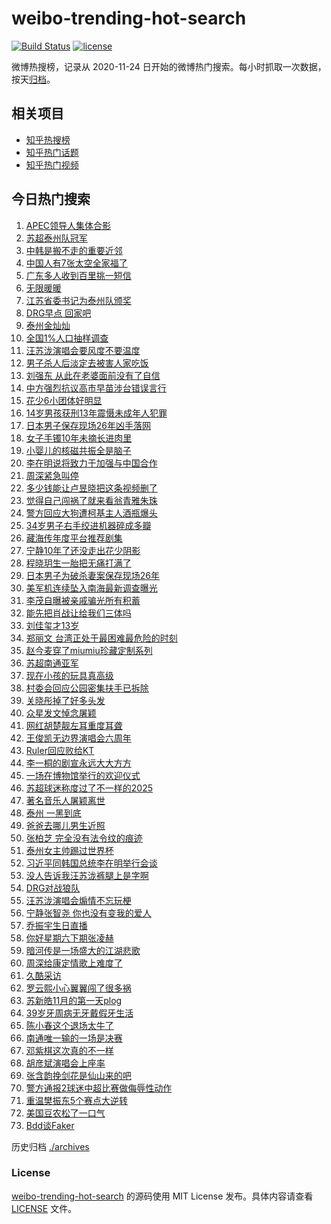 # weibo-trending-hot-search

[![Build Status](https://github.com/justjavac/weibo-trending-hot-search/workflows/ci/badge.svg?branch=master)](https://github.com/justjavac/weibo-trending-hot-search/actions)
[![license](https://img.shields.io/github/license/justjavac/weibo-trending-hot-search)](https://github.com/justjavac/weibo-trending-hot-search/blob/master/LICENSE)

微博热搜榜，记录从 2020-11-24 日开始的微博热门搜索。每小时抓取一次数据，按天[归档](./archives)。

## 相关项目

- [知乎热搜榜](https://github.com/justjavac/zhihu-trending-top-search)
- [知乎热门话题](https://github.com/justjavac/zhihu-trending-hot-questions)
- [知乎热门视频](https://github.com/justjavac/zhihu-trending-hot-video)

## 今日热门搜索

<!-- BEGIN -->
<!-- 最后更新时间 Sun Nov 02 2025 05:08:23 GMT+0800 (China Standard Time) -->

1. [APEC领导人集体合影](https://s.weibo.com//weibo?q=%23APEC%E9%A2%86%E5%AF%BC%E4%BA%BA%E9%9B%86%E4%BD%93%E5%90%88%E5%BD%B1%23&Refer=new_time)
1. [苏超泰州队冠军](https://s.weibo.com//weibo?q=%23%E8%8B%8F%E8%B6%85%E6%B3%B0%E5%B7%9E%E9%98%9F%E5%86%A0%E5%86%9B%23&t=31&band_rank=1&Refer=top)
1. [中韩是搬不走的重要近邻](https://s.weibo.com//weibo?q=%23%E4%B8%AD%E9%9F%A9%E6%98%AF%E6%90%AC%E4%B8%8D%E8%B5%B0%E7%9A%84%E9%87%8D%E8%A6%81%E8%BF%91%E9%82%BB%23&t=31&band_rank=45&Refer=top)
1. [中国人有7张太空全家福了](https://s.weibo.com//weibo?q=%23%E4%B8%AD%E5%9B%BD%E4%BA%BA%E6%9C%897%E5%BC%A0%E5%A4%AA%E7%A9%BA%E5%85%A8%E5%AE%B6%E7%A6%8F%E4%BA%86%23&t=31&band_rank=3&Refer=top)
1. [广东多人收到百里挑一短信](https://s.weibo.com//weibo?q=%23%E5%B9%BF%E4%B8%9C%E5%A4%9A%E4%BA%BA%E6%94%B6%E5%88%B0%E7%99%BE%E9%87%8C%E6%8C%91%E4%B8%80%E7%9F%AD%E4%BF%A1%23&t=31&band_rank=30&Refer=top)
1. [无限暖暖](https://s.weibo.com//weibo?q=%E6%97%A0%E9%99%90%E6%9A%96%E6%9A%96&t=31&band_rank=8&Refer=top)
1. [江苏省委书记为泰州队颁奖](https://s.weibo.com//weibo?q=%23%E6%B1%9F%E8%8B%8F%E7%9C%81%E5%A7%94%E4%B9%A6%E8%AE%B0%E4%B8%BA%E6%B3%B0%E5%B7%9E%E9%98%9F%E9%A2%81%E5%A5%96%23&t=31&band_rank=2&Refer=top)
1. [DRG早点 回家吧](https://s.weibo.com//weibo?q=DRG%E6%97%A9%E7%82%B9%20%E5%9B%9E%E5%AE%B6%E5%90%A7&t=31&band_rank=6&Refer=top)
1. [泰州金灿灿](https://s.weibo.com//weibo?q=%23%E6%B3%B0%E5%B7%9E%E9%87%91%E7%81%BF%E7%81%BF%23&t=31&band_rank=20&Refer=top)
1. [全国1%人口抽样调查](https://s.weibo.com//weibo?q=%E5%85%A8%E5%9B%BD1%25%E4%BA%BA%E5%8F%A3%E6%8A%BD%E6%A0%B7%E8%B0%83%E6%9F%A5&t=31&band_rank=5&Refer=top)
1. [汪苏泷演唱会要风度不要温度](https://s.weibo.com//weibo?q=%E6%B1%AA%E8%8B%8F%E6%B3%B7%E6%BC%94%E5%94%B1%E4%BC%9A%E8%A6%81%E9%A3%8E%E5%BA%A6%E4%B8%8D%E8%A6%81%E6%B8%A9%E5%BA%A6&t=31&band_rank=10&Refer=top)
1. [男子杀人后淡定去被害人家吃饭](https://s.weibo.com//weibo?q=%23%E7%94%B7%E5%AD%90%E6%9D%80%E4%BA%BA%E5%90%8E%E6%B7%A1%E5%AE%9A%E5%8E%BB%E8%A2%AB%E5%AE%B3%E4%BA%BA%E5%AE%B6%E5%90%83%E9%A5%AD%23&t=31&band_rank=30&Refer=top)
1. [刘强东 从此在老婆面前没有了自信](https://s.weibo.com//weibo?q=%E5%88%98%E5%BC%BA%E4%B8%9C%20%E4%BB%8E%E6%AD%A4%E5%9C%A8%E8%80%81%E5%A9%86%E9%9D%A2%E5%89%8D%E6%B2%A1%E6%9C%89%E4%BA%86%E8%87%AA%E4%BF%A1&t=31&band_rank=11&Refer=top)
1. [中方强烈抗议高市早苗涉台错误言行](https://s.weibo.com//weibo?q=%23%E4%B8%AD%E6%96%B9%E5%BC%BA%E7%83%88%E6%8A%97%E8%AE%AE%E9%AB%98%E5%B8%82%E6%97%A9%E8%8B%97%E6%B6%89%E5%8F%B0%E9%94%99%E8%AF%AF%E8%A8%80%E8%A1%8C%23&t=31&band_rank=13&Refer=top)
1. [花少6小团体好明显](https://s.weibo.com//weibo?q=%23%E8%8A%B1%E5%B0%916%E5%B0%8F%E5%9B%A2%E4%BD%93%E5%A5%BD%E6%98%8E%E6%98%BE%23&t=31&band_rank=14&Refer=top)
1. [14岁男孩获刑13年震慑未成年人犯罪](https://s.weibo.com//weibo?q=%2314%E5%B2%81%E7%94%B7%E5%AD%A9%E8%8E%B7%E5%88%9113%E5%B9%B4%E9%9C%87%E6%85%91%E6%9C%AA%E6%88%90%E5%B9%B4%E4%BA%BA%E7%8A%AF%E7%BD%AA%23&t=31&band_rank=19&Refer=top)
1. [日本男子保存现场26年凶手落网](https://s.weibo.com//weibo?q=%23%E6%97%A5%E6%9C%AC%E7%94%B7%E5%AD%90%E4%BF%9D%E5%AD%98%E7%8E%B0%E5%9C%BA26%E5%B9%B4%E5%87%B6%E6%89%8B%E8%90%BD%E7%BD%91%23&t=31&band_rank=28&Refer=top)
1. [女子手镯10年未摘长进肉里](https://s.weibo.com//weibo?q=%23%E5%A5%B3%E5%AD%90%E6%89%8B%E9%95%AF10%E5%B9%B4%E6%9C%AA%E6%91%98%E9%95%BF%E8%BF%9B%E8%82%89%E9%87%8C%23&t=31&band_rank=16&Refer=top)
1. [小婴儿的核磁共振全是脑子](https://s.weibo.com//weibo?q=%E5%B0%8F%E5%A9%B4%E5%84%BF%E7%9A%84%E6%A0%B8%E7%A3%81%E5%85%B1%E6%8C%AF%E5%85%A8%E6%98%AF%E8%84%91%E5%AD%90&t=31&band_rank=24&Refer=top)
1. [李在明说将致力于加强与中国合作](https://s.weibo.com//weibo?q=%23%E6%9D%8E%E5%9C%A8%E6%98%8E%E8%AF%B4%E5%B0%86%E8%87%B4%E5%8A%9B%E4%BA%8E%E5%8A%A0%E5%BC%BA%E4%B8%8E%E4%B8%AD%E5%9B%BD%E5%90%88%E4%BD%9C%23&t=31&band_rank=48&Refer=top)
1. [周深紧急叫停](https://s.weibo.com//weibo?q=%E5%91%A8%E6%B7%B1%E7%B4%A7%E6%80%A5%E5%8F%AB%E5%81%9C&t=31&band_rank=12&Refer=top)
1. [多少钱能让卢昱晓把这条视频删了](https://s.weibo.com//weibo?q=%E5%A4%9A%E5%B0%91%E9%92%B1%E8%83%BD%E8%AE%A9%E5%8D%A2%E6%98%B1%E6%99%93%E6%8A%8A%E8%BF%99%E6%9D%A1%E8%A7%86%E9%A2%91%E5%88%A0%E4%BA%86&t=31&band_rank=21&Refer=top)
1. [觉得自己闯祸了就来看翁青雅朱珠](https://s.weibo.com//weibo?q=%E8%A7%89%E5%BE%97%E8%87%AA%E5%B7%B1%E9%97%AF%E7%A5%B8%E4%BA%86%E5%B0%B1%E6%9D%A5%E7%9C%8B%E7%BF%81%E9%9D%92%E9%9B%85%E6%9C%B1%E7%8F%A0&t=31&band_rank=22&Refer=top)
1. [警方回应大狗遭柯基主人酒瓶爆头](https://s.weibo.com//weibo?q=%23%E8%AD%A6%E6%96%B9%E5%9B%9E%E5%BA%94%E5%A4%A7%E7%8B%97%E9%81%AD%E6%9F%AF%E5%9F%BA%E4%B8%BB%E4%BA%BA%E9%85%92%E7%93%B6%E7%88%86%E5%A4%B4%23&t=31&band_rank=16&Refer=top)
1. [34岁男子右手绞进机器碎成多瓣](https://s.weibo.com//weibo?q=%2334%E5%B2%81%E7%94%B7%E5%AD%90%E5%8F%B3%E6%89%8B%E7%BB%9E%E8%BF%9B%E6%9C%BA%E5%99%A8%E7%A2%8E%E6%88%90%E5%A4%9A%E7%93%A3%23&t=31&band_rank=24&Refer=top)
1. [藏海传年度平台推荐剧集](https://s.weibo.com//weibo?q=%23%E8%97%8F%E6%B5%B7%E4%BC%A0%E5%B9%B4%E5%BA%A6%E5%B9%B3%E5%8F%B0%E6%8E%A8%E8%8D%90%E5%89%A7%E9%9B%86%23&t=31&band_rank=25&Refer=top)
1. [宁静10年了还没走出花少阴影](https://s.weibo.com//weibo?q=%E5%AE%81%E9%9D%9910%E5%B9%B4%E4%BA%86%E8%BF%98%E6%B2%A1%E8%B5%B0%E5%87%BA%E8%8A%B1%E5%B0%91%E9%98%B4%E5%BD%B1&t=31&band_rank=17&Refer=top)
1. [程晓玥生一胎把无痛打满了](https://s.weibo.com//weibo?q=%23%E7%A8%8B%E6%99%93%E7%8E%A5%E7%94%9F%E4%B8%80%E8%83%8E%E6%8A%8A%E6%97%A0%E7%97%9B%E6%89%93%E6%BB%A1%E4%BA%86%23&t=31&band_rank=34&Refer=top)
1. [日本男子为破杀妻案保存现场26年](https://s.weibo.com//weibo?q=%23%E6%97%A5%E6%9C%AC%E7%94%B7%E5%AD%90%E4%B8%BA%E7%A0%B4%E6%9D%80%E5%A6%BB%E6%A1%88%E4%BF%9D%E5%AD%98%E7%8E%B0%E5%9C%BA26%E5%B9%B4%23&t=31&band_rank=15&Refer=top)
1. [美军机连续坠入南海最新调查曝光](https://s.weibo.com//weibo?q=%23%E7%BE%8E%E5%86%9B%E6%9C%BA%E8%BF%9E%E7%BB%AD%E5%9D%A0%E5%85%A5%E5%8D%97%E6%B5%B7%E6%9C%80%E6%96%B0%E8%B0%83%E6%9F%A5%E6%9B%9D%E5%85%89%23&t=31&band_rank=42&Refer=top)
1. [李茂自曝被亲戚骗光所有积蓄](https://s.weibo.com//weibo?q=%E6%9D%8E%E8%8C%82%E8%87%AA%E6%9B%9D%E8%A2%AB%E4%BA%B2%E6%88%9A%E9%AA%97%E5%85%89%E6%89%80%E6%9C%89%E7%A7%AF%E8%93%84&t=31&band_rank=35&Refer=top)
1. [能先把肖战让给我们三体吗](https://s.weibo.com//weibo?q=%E8%83%BD%E5%85%88%E6%8A%8A%E8%82%96%E6%88%98%E8%AE%A9%E7%BB%99%E6%88%91%E4%BB%AC%E4%B8%89%E4%BD%93%E5%90%97&t=31&band_rank=27&Refer=top)
1. [刘佳玺才13岁](https://s.weibo.com//weibo?q=%E5%88%98%E4%BD%B3%E7%8E%BA%E6%89%8D13%E5%B2%81&t=31&band_rank=36&Refer=top)
1. [郑丽文 台湾正处于最困难最危险的时刻](https://s.weibo.com//weibo?q=%E9%83%91%E4%B8%BD%E6%96%87%20%E5%8F%B0%E6%B9%BE%E6%AD%A3%E5%A4%84%E4%BA%8E%E6%9C%80%E5%9B%B0%E9%9A%BE%E6%9C%80%E5%8D%B1%E9%99%A9%E7%9A%84%E6%97%B6%E5%88%BB&t=31&band_rank=43&Refer=top)
1. [赵今麦穿了miumiu珍藏定制系列](https://s.weibo.com//weibo?q=%23%E8%B5%B5%E4%BB%8A%E9%BA%A6%E7%A9%BF%E4%BA%86miumiu%E7%8F%8D%E8%97%8F%E5%AE%9A%E5%88%B6%E7%B3%BB%E5%88%97%23&t=31&band_rank=23&Refer=top)
1. [苏超南通亚军](https://s.weibo.com//weibo?q=%23%E8%8B%8F%E8%B6%85%E5%8D%97%E9%80%9A%E4%BA%9A%E5%86%9B%23&t=31&band_rank=40&Refer=top)
1. [现在小孩的玩具真高级](https://s.weibo.com//weibo?q=%E7%8E%B0%E5%9C%A8%E5%B0%8F%E5%AD%A9%E7%9A%84%E7%8E%A9%E5%85%B7%E7%9C%9F%E9%AB%98%E7%BA%A7&t=31&band_rank=36&Refer=top)
1. [村委会回应公园密集扶手已拆除](https://s.weibo.com//weibo?q=%23%E6%9D%91%E5%A7%94%E4%BC%9A%E5%9B%9E%E5%BA%94%E5%85%AC%E5%9B%AD%E5%AF%86%E9%9B%86%E6%89%B6%E6%89%8B%E5%B7%B2%E6%8B%86%E9%99%A4%23&t=31&band_rank=40&Refer=top)
1. [关晓彤掉了好多头发](https://s.weibo.com//weibo?q=%E5%85%B3%E6%99%93%E5%BD%A4%E6%8E%89%E4%BA%86%E5%A5%BD%E5%A4%9A%E5%A4%B4%E5%8F%91&t=31&band_rank=40&Refer=top)
1. [众星发文悼念屠颖](https://s.weibo.com//weibo?q=%23%E4%BC%97%E6%98%9F%E5%8F%91%E6%96%87%E6%82%BC%E5%BF%B5%E5%B1%A0%E9%A2%96%23&t=31&band_rank=42&Refer=top)
1. [网红胡楚靓左耳重度耳聋](https://s.weibo.com//weibo?q=%23%E7%BD%91%E7%BA%A2%E8%83%A1%E6%A5%9A%E9%9D%93%E5%B7%A6%E8%80%B3%E9%87%8D%E5%BA%A6%E8%80%B3%E8%81%8B%23&t=31&band_rank=44&Refer=top)
1. [王俊凯无边界演唱会六周年](https://s.weibo.com//weibo?q=%23%E7%8E%8B%E4%BF%8A%E5%87%AF%E6%97%A0%E8%BE%B9%E7%95%8C%E6%BC%94%E5%94%B1%E4%BC%9A%E5%85%AD%E5%91%A8%E5%B9%B4%23&t=31&band_rank=7&Refer=top)
1. [Ruler回应败给KT](https://s.weibo.com//weibo?q=Ruler%E5%9B%9E%E5%BA%94%E8%B4%A5%E7%BB%99KT&t=31&band_rank=31&Refer=top)
1. [李一桐的剧宣永远大大方方](https://s.weibo.com//weibo?q=%E6%9D%8E%E4%B8%80%E6%A1%90%E7%9A%84%E5%89%A7%E5%AE%A3%E6%B0%B8%E8%BF%9C%E5%A4%A7%E5%A4%A7%E6%96%B9%E6%96%B9&t=31&band_rank=29&Refer=top)
1. [一场在博物馆举行的欢迎仪式](https://s.weibo.com//weibo?q=%23%E4%B8%80%E5%9C%BA%E5%9C%A8%E5%8D%9A%E7%89%A9%E9%A6%86%E4%B8%BE%E8%A1%8C%E7%9A%84%E6%AC%A2%E8%BF%8E%E4%BB%AA%E5%BC%8F%23&t=31&band_rank=50&Refer=top)
1. [苏超球迷称度过了不一样的2025](https://s.weibo.com//weibo?q=%23%E8%8B%8F%E8%B6%85%E7%90%83%E8%BF%B7%E7%A7%B0%E5%BA%A6%E8%BF%87%E4%BA%86%E4%B8%8D%E4%B8%80%E6%A0%B7%E7%9A%842025%23&t=31&band_rank=46&Refer=top)
1. [著名音乐人屠颖离世](https://s.weibo.com//weibo?q=%23%E8%91%97%E5%90%8D%E9%9F%B3%E4%B9%90%E4%BA%BA%E5%B1%A0%E9%A2%96%E7%A6%BB%E4%B8%96%23&t=31&band_rank=35&Refer=top)
1. [泰州 一黑到底](https://s.weibo.com//weibo?q=%E6%B3%B0%E5%B7%9E%20%E4%B8%80%E9%BB%91%E5%88%B0%E5%BA%95&t=31&band_rank=4&Refer=top)
1. [爸爸去哪儿男生近照](https://s.weibo.com//weibo?q=%E7%88%B8%E7%88%B8%E5%8E%BB%E5%93%AA%E5%84%BF%E7%94%B7%E7%94%9F%E8%BF%91%E7%85%A7&t=31&band_rank=33&Refer=top)
1. [张柏芝 完全没有法令纹的痕迹](https://s.weibo.com//weibo?q=%E5%BC%A0%E6%9F%8F%E8%8A%9D%20%E5%AE%8C%E5%85%A8%E6%B2%A1%E6%9C%89%E6%B3%95%E4%BB%A4%E7%BA%B9%E7%9A%84%E7%97%95%E8%BF%B9&t=31&band_rank=45&Refer=top)
1. [泰州女主帅踢过世界杯](https://s.weibo.com//weibo?q=%23%E6%B3%B0%E5%B7%9E%E5%A5%B3%E4%B8%BB%E5%B8%85%E8%B8%A2%E8%BF%87%E4%B8%96%E7%95%8C%E6%9D%AF%23&t=31&band_rank=40&Refer=top)
1. [习近平同韩国总统李在明举行会谈](https://s.weibo.com//weibo?q=%23%E4%B9%A0%E8%BF%91%E5%B9%B3%E5%90%8C%E9%9F%A9%E5%9B%BD%E6%80%BB%E7%BB%9F%E6%9D%8E%E5%9C%A8%E6%98%8E%E4%B8%BE%E8%A1%8C%E4%BC%9A%E8%B0%88%23&Refer=new_time)
1. [没人告诉我汪苏泷裤腿上是字啊](https://s.weibo.com//weibo?q=%E6%B2%A1%E4%BA%BA%E5%91%8A%E8%AF%89%E6%88%91%E6%B1%AA%E8%8B%8F%E6%B3%B7%E8%A3%A4%E8%85%BF%E4%B8%8A%E6%98%AF%E5%AD%97%E5%95%8A&t=31&band_rank=26&Refer=top)
1. [DRG对战狼队](https://s.weibo.com//weibo?q=DRG%E5%AF%B9%E6%88%98%E7%8B%BC%E9%98%9F&t=31&band_rank=47&Refer=top)
1. [汪苏泷演唱会煽情不忘玩梗](https://s.weibo.com//weibo?q=%E6%B1%AA%E8%8B%8F%E6%B3%B7%E6%BC%94%E5%94%B1%E4%BC%9A%E7%85%BD%E6%83%85%E4%B8%8D%E5%BF%98%E7%8E%A9%E6%A2%97&t=31&band_rank=23&Refer=top)
1. [宁静张智尧 你也没有变我的爱人](https://s.weibo.com//weibo?q=%E5%AE%81%E9%9D%99%E5%BC%A0%E6%99%BA%E5%B0%A7%20%E4%BD%A0%E4%B9%9F%E6%B2%A1%E6%9C%89%E5%8F%98%E6%88%91%E7%9A%84%E7%88%B1%E4%BA%BA&t=31&band_rank=25&Refer=top)
1. [乔振宇生日直播](https://s.weibo.com//weibo?q=%E4%B9%94%E6%8C%AF%E5%AE%87%E7%94%9F%E6%97%A5%E7%9B%B4%E6%92%AD&t=31&band_rank=46&Refer=top)
1. [你好星期六下期张凌赫](https://s.weibo.com//weibo?q=%23%E4%BD%A0%E5%A5%BD%E6%98%9F%E6%9C%9F%E5%85%AD%E4%B8%8B%E6%9C%9F%E5%BC%A0%E5%87%8C%E8%B5%AB%23&t=31&band_rank=10&Refer=top)
1. [暗河传是一场盛大的江湖悲歌](https://s.weibo.com//weibo?q=%E6%9A%97%E6%B2%B3%E4%BC%A0%E6%98%AF%E4%B8%80%E5%9C%BA%E7%9B%9B%E5%A4%A7%E7%9A%84%E6%B1%9F%E6%B9%96%E6%82%B2%E6%AD%8C&t=31&band_rank=50&Refer=top)
1. [周深给康定情歌上难度了](https://s.weibo.com//weibo?q=%23%E5%91%A8%E6%B7%B1%E7%BB%99%E5%BA%B7%E5%AE%9A%E6%83%85%E6%AD%8C%E4%B8%8A%E9%9A%BE%E5%BA%A6%E4%BA%86%23&t=31&band_rank=39&Refer=top)
1. [久酷采访](https://s.weibo.com//weibo?q=%E4%B9%85%E9%85%B7%E9%87%87%E8%AE%BF&t=31&band_rank=9&Refer=top)
1. [罗云熙小心翼翼闯了很多祸](https://s.weibo.com//weibo?q=%E7%BD%97%E4%BA%91%E7%86%99%E5%B0%8F%E5%BF%83%E7%BF%BC%E7%BF%BC%E9%97%AF%E4%BA%86%E5%BE%88%E5%A4%9A%E7%A5%B8&t=31&band_rank=25&Refer=top)
1. [苏新皓11月的第一天plog](https://s.weibo.com//weibo?q=%23%E8%8B%8F%E6%96%B0%E7%9A%9311%E6%9C%88%E7%9A%84%E7%AC%AC%E4%B8%80%E5%A4%A9plog%23&t=31&band_rank=38&Refer=top)
1. [39岁牙周病无牙戴假牙生活](https://s.weibo.com//weibo?q=39%E5%B2%81%E7%89%99%E5%91%A8%E7%97%85%E6%97%A0%E7%89%99%E6%88%B4%E5%81%87%E7%89%99%E7%94%9F%E6%B4%BB&t=31&band_rank=32&Refer=top)
1. [陈小春这个退场太牛了](https://s.weibo.com//weibo?q=%E9%99%88%E5%B0%8F%E6%98%A5%E8%BF%99%E4%B8%AA%E9%80%80%E5%9C%BA%E5%A4%AA%E7%89%9B%E4%BA%86&t=31&band_rank=41&Refer=top)
1. [南通唯一输的一场是决赛](https://s.weibo.com//weibo?q=%23%E5%8D%97%E9%80%9A%E5%94%AF%E4%B8%80%E8%BE%93%E7%9A%84%E4%B8%80%E5%9C%BA%E6%98%AF%E5%86%B3%E8%B5%9B%23&t=31&band_rank=18&Refer=top)
1. [邓紫棋这次真的不一样](https://s.weibo.com//weibo?q=%E9%82%93%E7%B4%AB%E6%A3%8B%E8%BF%99%E6%AC%A1%E7%9C%9F%E7%9A%84%E4%B8%8D%E4%B8%80%E6%A0%B7&t=31&band_rank=49&Refer=top)
1. [胡彦斌演唱会上座率](https://s.weibo.com//weibo?q=%E8%83%A1%E5%BD%A6%E6%96%8C%E6%BC%94%E5%94%B1%E4%BC%9A%E4%B8%8A%E5%BA%A7%E7%8E%87&t=31&band_rank=39&Refer=top)
1. [张含韵挽剑花是仙山来的吧](https://s.weibo.com//weibo?q=%E5%BC%A0%E5%90%AB%E9%9F%B5%E6%8C%BD%E5%89%91%E8%8A%B1%E6%98%AF%E4%BB%99%E5%B1%B1%E6%9D%A5%E7%9A%84%E5%90%A7&t=31&band_rank=37&Refer=top)
1. [警方通报2球迷中超比赛做侮辱性动作](https://s.weibo.com//weibo?q=%23%E8%AD%A6%E6%96%B9%E9%80%9A%E6%8A%A52%E7%90%83%E8%BF%B7%E4%B8%AD%E8%B6%85%E6%AF%94%E8%B5%9B%E5%81%9A%E4%BE%AE%E8%BE%B1%E6%80%A7%E5%8A%A8%E4%BD%9C%23&t=31&band_rank=38&Refer=top)
1. [重温樊振东5个赛点大逆转](https://s.weibo.com//weibo?q=%23%E9%87%8D%E6%B8%A9%E6%A8%8A%E6%8C%AF%E4%B8%9C5%E4%B8%AA%E8%B5%9B%E7%82%B9%E5%A4%A7%E9%80%86%E8%BD%AC%23&t=31&band_rank=48&Refer=top)
1. [美国豆农松了一口气](https://s.weibo.com//weibo?q=%23%E7%BE%8E%E5%9B%BD%E8%B1%86%E5%86%9C%E6%9D%BE%E4%BA%86%E4%B8%80%E5%8F%A3%E6%B0%94%23&t=31&band_rank=49&Refer=top)
1. [Bdd谈Faker](https://s.weibo.com//weibo?q=%23Bdd%E8%B0%88Faker%23&t=31&band_rank=50&Refer=top)

<!-- END -->

历史归档 [./archives](./archives)

### License

[weibo-trending-hot-search](https://github.com/justjavac/weibo-trending-hot-search) 的源码使用 MIT License
发布。具体内容请查看 [LICENSE](./LICENSE) 文件。
